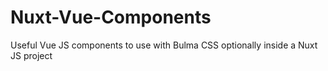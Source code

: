 # Nuxt-Vue-Components
Useful Vue JS components to use with Bulma CSS optionally inside a Nuxt JS project
